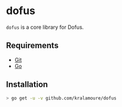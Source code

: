 # dofus

`dofus` is a core library for Dofus.

## Requirements

- [Git](https://git-scm.com/)
- [Go](https://golang.org/)

## Installation

```sh
> go get -u -v github.com/kralamoure/dofus
```
